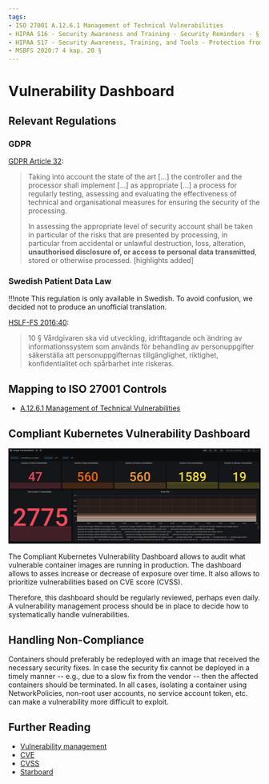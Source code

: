 ```yaml
---
tags:
- ISO 27001 A.12.6.1 Management of Technical Vulnerabilities
- HIPAA S16 - Security Awareness and Training - Security Reminders - § 164.308(a)(5)(ii)(A)
- HIPAA S17 - Security Awareness, Training, and Tools - Protection from Malicious Software - § 164.308(a)(5)(ii)(B)
- MSBFS 2020:7 4 kap. 20 §
---
```

# Vulnerability Dashboard

## Relevant Regulations

### GDPR

[GDPR Article 32](https://gdpr.fan/a32):

> Taking into account the state of the art [...] the controller and the processor shall implement [...] as appropriate [...] a process for regularly testing, assessing and evaluating the effectiveness of technical and organisational measures for ensuring the security of the processing.
>
> In assessing the appropriate level of security account shall be taken in particular of the risks that are presented by processing, in particular from accidental or unlawful destruction, loss, alteration, **unauthorised disclosure of, or access to personal data transmitted**, stored or otherwise processed. [highlights added]

### Swedish Patient Data Law

!!!note
    This regulation is only available in Swedish. To avoid confusion, we decided not to produce an unofficial translation.

[HSLF-FS 2016:40](https://www.socialstyrelsen.se/globalassets/sharepoint-dokument/artikelkatalog/foreskrifter-och-allmanna-rad/2016-4-44.pdf):

> 10 § Vårdgivaren ska vid utveckling, idrifttagande och ändring av informationssystem som används för behandling av personuppgifter säkerställa att personuppgifternas tillgänglighet, riktighet, konfidentialitet och spårbarhet inte riskeras.

## Mapping to ISO 27001 Controls

* [A.12.6.1 Management of Technical Vulnerabilities](https://www.isms.online/iso-27001/annex-a-12-operations-security/)

## Compliant Kubernetes Vulnerability Dashboard

![Vulnerability Dashboard](img/vulnerability.png)

The Compliant Kubernetes Vulnerability Dashboard allows to audit what vulnerable container images are running in production. The dashboard allows to asses increase or decrease of exposure over time. It also allows to prioritize vulnerabilities based on CVE score (CVSS).

Therefore, this dashboard should be regularly reviewed, perhaps even daily. A vulnerability management process should be in place to decide how to systematically handle vulnerabilities.

## Handling Non-Compliance

Containers should preferably be redeployed with an image that received the necessary security fixes. In case the security fix cannot be deployed in a timely manner -- e.g., due to a slow fix from the vendor -- then the affected containers should be terminated. In all cases, isolating a container using NetworkPolicies, non-root user accounts, no service account token, etc. can make a vulnerability more difficult to exploit.

## Further Reading

* [Vulnerability management](https://en.wikipedia.org/wiki/Vulnerability_management)
* [CVE](https://cve.mitre.org/)
* [CVSS](https://www.first.org/cvss/)
* [Starboard](https://github.com/aquasecurity/starboard)
